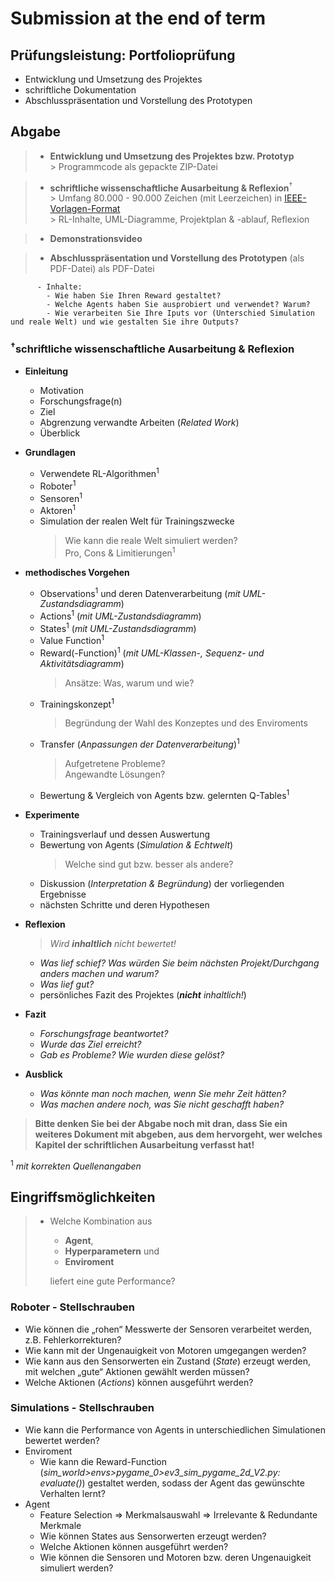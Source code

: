 # Submission at the end of term

## Prüfungsleistung: Portfolioprüfung

* Entwicklung und Umsetzung des Projektes
* schriftliche Dokumentation
* Abschlusspräsentation und Vorstellung des Prototypen


## Abgabe

> * **Entwicklung und Umsetzung des Projektes bzw. Prototyp**  
    \> Programmcode als gepackte ZIP-Datei

> * **schriftliche wissenschaftliche Ausarbeitung & Reflexion**<sup>†</sup>  
    \> Umfang 80.000 - 90.000 Zeichen (mit Leerzeichen) in [IEEE-Vorlagen-Format](http://www.ieee.org/conferences/publishing/templates.html)  
    \> RL-Inhalte, UML-Diagramme, Projektplan & -ablauf, Reflexion  

> * **Demonstrationsvideo**

> * **Abschlusspräsentation und Vorstellung des Prototypen** (als PDF-Datei)
> als PDF-Datei

          - Inhalte:
            - Wie haben Sie Ihren Reward gestaltet?
            - Welche Agents haben Sie ausprobiert und verwendet? Warum?
            - Wie verarbeiten Sie Ihre Iputs vor (Unterschied Simulation und reale Welt) und wie gestalten Sie ihre Outputs?

### <sup>†</sup>schriftliche wissenschaftliche Ausarbeitung & Reflexion

* **Einleitung**
  * Motivation
  * Forschungsfrage(n)
  * Ziel
  * Abgrenzung verwandte Arbeiten (_Related Work_)
  * Überblick

* **Grundlagen**
  * Verwendete RL-Algorithmen<sup>1</sup>
  * Roboter<sup>1</sup>
  * Sensoren<sup>1</sup>
  * Aktoren<sup>1</sup>
  * Simulation der realen Welt für Trainingszwecke
    > Wie kann die reale Welt simuliert werden?  
    > Pro, Cons & Limitierungen<sup>1</sup>

* **methodisches Vorgehen**
  * Observations<sup>1</sup> und deren Datenverarbeitung (_mit UML-Zustandsdiagramm_)
  * Actions<sup>1</sup> (_mit UML-Zustandsdiagramm_)
  * States<sup>1</sup> (_mit UML-Zustandsdiagramm_)
  * Value Function<sup>1</sup>
  * Reward(-Function)<sup>1</sup>  (_mit UML-Klassen-, Sequenz- und Aktivitätsdiagramm_)
    > Ansätze: Was, warum und wie?
  * Trainingskonzept<sup>1</sup>
    > Begründung der Wahl des Konzeptes und des Enviroments
  * Transfer (_Anpassungen der Datenverarbeitung_)<sup>1</sup>
    > Aufgetretene Probleme?  
    > Angewandte Lösungen?
  * Bewertung & Vergleich von Agents bzw. gelernten Q-Tables<sup>1</sup>

* **Experimente**
  * Trainingsverlauf und dessen Auswertung
  * Bewertung von Agents (_Simulation & Echtwelt_)
    > Welche sind gut bzw. besser als andere?
  * Diskussion (_Interpretation & Begründung_) der vorliegenden Ergebnisse
  * nächsten Schritte und deren Hypothesen

* **Reflexion**
  > _Wird **inhaltlich** nicht bewertet!_
  * _Was lief schief? Was würden Sie beim nächsten Projekt/Durchgang anders machen und warum?_
  * _Was lief gut?_
  * persönliches Fazit des Projektes (_**nicht** inhaltlich!_)

* **Fazit**
  * _Forschungsfrage beantwortet?_
  * _Wurde das Ziel erreicht?_
  * _Gab es Probleme? Wie wurden diese gelöst?_

* **Ausblick**
  * _Was könnte man noch machen, wenn Sie mehr Zeit hätten?_
  * _Was machen andere noch, was Sie nicht geschafft haben?_

> __Bitte denken Sie bei der Abgabe noch mit dran, dass Sie ein weiteres Dokument mit abgeben, aus dem hervorgeht, wer welches Kapitel der schriftlichen Ausarbeitung verfasst hat!__

<sup>1</sup> _mit korrekten Quellenangaben_


## Eingriffsmöglichkeiten

> * Welche Kombination aus  
>   * **Agent**,  
>   * **Hyperparametern** und  
>   * **Enviroment**  
> 
>   liefert eine gute Performance?

### Roboter - Stellschrauben

* Wie können die „rohen“ Messwerte der Sensoren verarbeitet werden, z.B. Fehlerkorrekturen?
* Wie kann mit der Ungenauigkeit von Motoren umgegangen werden?
* Wie kann aus den Sensorwerten ein Zustand (_State_) erzeugt werden, mit welchen „gute“ Aktionen gewählt werden müssen?
* Welche Aktionen (_Actions_) können ausgeführt werden?

### Simulations - Stellschrauben

* Wie kann die Performance von Agents in unterschiedlichen Simulationen bewertet werden?
* Enviroment
  * Wie kann die Reward-Function (_sim_world>envs>pygame_0>ev3_sim_pygame_2d_V2.py: evaluate()_) gestaltet werden, sodass der Agent das gewünschte Verhalten lernt?
* Agent
  * Feature Selection => Merkmalsauswahl => Irrelevante & Redundante Merkmale
  * Wie können States aus Sensorwerten erzeugt werden?
  * Welche Aktionen können ausgeführt werden?
  * Wie können die Sensoren und Motoren bzw. deren Ungenauigkeit simuliert werden?